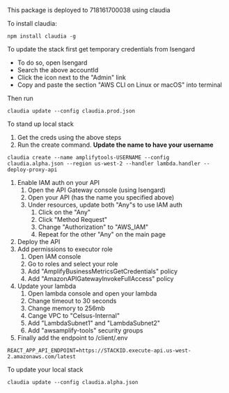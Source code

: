 This package is deployed to 718161700038 using claudia

To install claudia:
```
npm install claudia -g
```

To update the stack first get temporary credentials from Isengard

* To do so, open Isengard
* Search the above accountId 
* Click the icon next to the "Admin" link
* Copy and paste the section "AWS CLI on Linux or macOS" into terminal

Then run
```
claudia update --config claudia.prod.json
```

To stand up local stack

1. Get the creds using the above steps
1. Run the create command. **Update the name to have your username**
```
claudia create --name amplifytools-USERNAME --config claudia.alpha.json --region us-west-2 --handler lambda.handler --deploy-proxy-api
```
1. Enable IAM auth on your API
    1. Open the API Gateway console (using Isengard)
    1. Open your API (has the name you specified above)
    1. Under resources, update both "Any"s to use IAM auth
        1. Click on the "Any"
        1. Click "Method Request"
        1. Change "Authorization" to "AWS_IAM"
        1. Repeat for the other "Any" on the main page
1. Deploy the API
1. Add permissions to executor role
    1. Open IAM console
    1. Go to roles and select your role
    1. Add "AmplifyBusinessMetricsGetCredentials" policy
    1. Add "AmazonAPIGatewayInvokeFullAccess" policy
1. Update your lambda
    1. Open lambda console and open your lambda
    1. Change timeout to 30 seconds
    1. Change memory to 256mb
    1. Cange VPC to "Celsus-Internal"
    1. Add "LambdaSubnet1" and "LambdaSubnet2"
    1. Add "awsamplify-tools" security groups
1. Finally add the endpoint to /client/.env
```
REACT_APP_API_ENDPOINT=https://STACKID.execute-api.us-west-2.amazonaws.com/latest
```

To update your local stack
```
claudia update --config claudia.alpha.json
```
    

